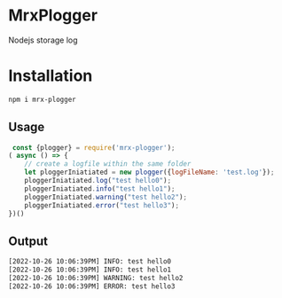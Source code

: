 # MrxPlogger
Nodejs storage log
# Installation
```bash
npm i mrx-plogger
```
## Usage
```js
 const {plogger} = require('mrx-plogger');
( async () => {
    // create a logfile within the same folder
    let ploggerIniatiated = new plogger({logFileName: 'test.log'});
    ploggerIniatiated.log("test hello0");
    ploggerIniatiated.info("test hello1");
    ploggerIniatiated.warning("test hello2");
    ploggerIniatiated.error("test hello3");
})()
```
## Output
```bash
[2022-10-26 10:06:39PM] INFO: test hello0
[2022-10-26 10:06:39PM] INFO: test hello1
[2022-10-26 10:06:39PM] WARNING: test hello2
[2022-10-26 10:06:39PM] ERROR: test hello3

```